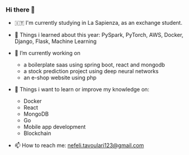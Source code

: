 ### Hi there 👋


- 🇮🇹 I'm currently studying in La Sapienza, as an exchange student.

- 🔭 Things i learned about this year: PySpark, PyTorch, AWS, Docker, Django, Flask, Machine Learning

- 🌱 I’m currently working on 
  - a boilerplate saas using spring boot, react and mongodb 
  - a stock prediction project using deep neural networks
  - an e-shop website using php

- :dart: Things i want to learn or improve my knowledge on:
  -  Docker
  -  React
  -  MongoDB
  -  Go
  -  Mobile app development
  -  Blockchain

- 📫 How to reach me: nefeli.tavoulari123@gmail.com
